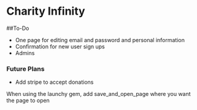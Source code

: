 # Charity Infinity

##To-Do
* One page for editing email and password and personal information
* Confirmation for new user sign ups
* Admins

### Future Plans
* Add stripe to accept donations

When using the launchy gem, add save_and_open_page where you want the page to open

